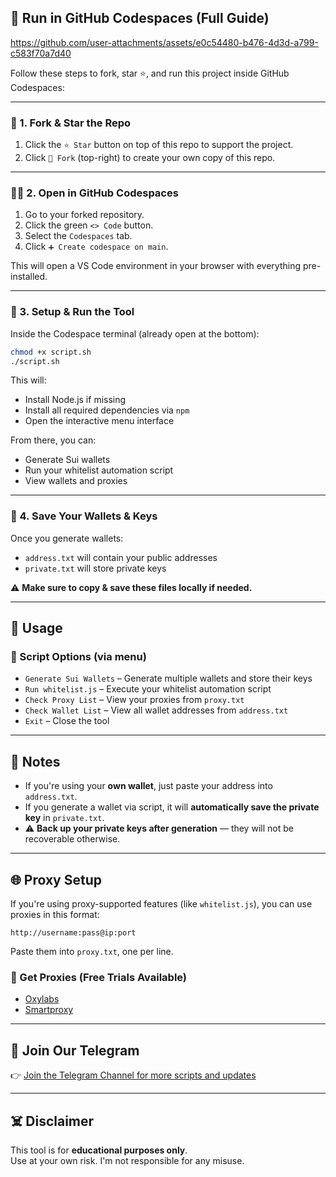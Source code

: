 ## 🚀 Run in GitHub Codespaces (Full Guide)


https://github.com/user-attachments/assets/e0c54480-b476-4d3d-a799-c583f70a7d40


Follow these steps to fork, star ⭐, and run this project inside GitHub Codespaces:

---

### 🌟 1. Fork & Star the Repo

1. Click the `⭐ Star` button on top of this repo to support the project.
2. Click `🔱 Fork` (top-right) to create your own copy of this repo.

---

### 👨‍💻 2. Open in GitHub Codespaces

1. Go to your forked repository.
2. Click the green `<> Code` button.
3. Select the `Codespaces` tab.
4. Click `➕ Create codespace on main`.

This will open a VS Code environment in your browser with everything pre-installed.

---

### 🧰 3. Setup & Run the Tool

Inside the Codespace terminal (already open at the bottom):

```bash
chmod +x script.sh
./script.sh
```

This will:
- Install Node.js if missing
- Install all required dependencies via `npm`
- Open the interactive menu interface

From there, you can:
- Generate Sui wallets
- Run your whitelist automation script
- View wallets and proxies

---

### 💾 4. Save Your Wallets & Keys

Once you generate wallets:
- `address.txt` will contain your public addresses
- `private.txt` will store private keys

⚠️ **Make sure to copy & save these files locally if needed.**

---

## 🧪 Usage

### 💠 Script Options (via menu)
- `Generate Sui Wallets` – Generate multiple wallets and store their keys
- `Run whitelist.js` – Execute your whitelist automation script
- `Check Proxy List` – View your proxies from `proxy.txt`
- `Check Wallet List` – View all wallet addresses from `address.txt`
- `Exit` – Close the tool

---

## 🔐 Notes

- If you're using your **own wallet**, just paste your address into `address.txt`.  
- If you generate a wallet via script, it will **automatically save the private key** in `private.txt`.
- ⚠️ **Back up your private keys after generation** — they will not be recoverable otherwise.

---

## 🌐 Proxy Setup

If you're using proxy-supported features (like `whitelist.js`), you can use proxies in this format:

```
http://username:pass@ip:port
```

Paste them into `proxy.txt`, one per line.

### 🛒 Get Proxies (Free Trials Available)
- [Oxylabs](https://oxylabs.io/)
- [Smartproxy](https://dashboard.smartproxy.com/)

---


## 📢 Join Our Telegram

👉 [Join the Telegram Channel for more scripts and updates](https://t.me/CYpTo_HaCkEr)

---

## ☠️ Disclaimer

This tool is for **educational purposes only**.  
Use at your own risk. I'm not responsible for any misuse.


